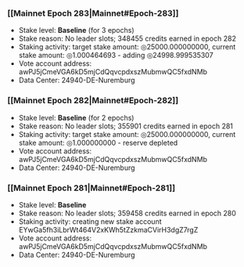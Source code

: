 ### [[Mainnet Epoch 283|Mainnet#Epoch-283]]
* Stake level: **Baseline** (for 3 epochs)
* Stake reason: No leader slots; 348455 credits earned in epoch 282
* Staking activity: target stake amount: ◎25000.000000000, current stake amount: ◎1.000464693 - adding ◎24998.999535307
* Vote account address: awPJ5jCmeVGA6kD5mjCdQqvcpdxszMubmwQC5fxdNMb
* Data Center: 24940-DE-Nuremburg
### [[Mainnet Epoch 282|Mainnet#Epoch-282]]
* Stake level: **Baseline** (for 2 epochs)
* Stake reason: No leader slots; 355901 credits earned in epoch 281
* Staking activity: target stake amount: ◎25000.000000000, current stake amount: ◎1.000000000 - reserve depleted
* Vote account address: awPJ5jCmeVGA6kD5mjCdQqvcpdxszMubmwQC5fxdNMb
* Data Center: 24940-DE-Nuremburg
### [[Mainnet Epoch 281|Mainnet#Epoch-281]]
* Stake level: **Baseline**
* Stake reason: No leader slots; 359458 credits earned in epoch 280
* Staking activity: creating new stake account EYwGa5fh3iLbrWt464V2xKWh5tZzkmaCVirH3dgZ7rgZ
* Vote account address: awPJ5jCmeVGA6kD5mjCdQqvcpdxszMubmwQC5fxdNMb
* Data Center: 24940-DE-Nuremburg